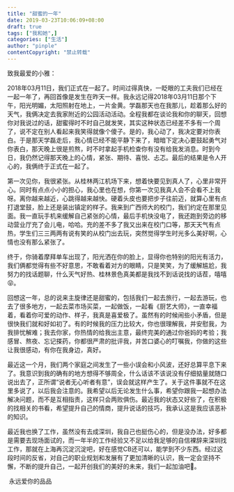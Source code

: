 ```yaml
---
title: "甜蜜的一年"
date: 2019-03-23T10:06:09+08:00
draft: true
tags: ["我和她",]
categories: ["生活"]
author: "pinple"
contentCopyright: "禁止转载"
---
```


致我最爱的小雅：

2018年03月11日，我们正式在一起了。时间过得真快，一眨眼的工夫我们已经在一起一年了，再回首像是发生在昨天一样。我永远记得2018年03月11日那个下午，阳光明媚，太阳照射在地上，一片金黄。学磊那天也在我那儿，趁着那么好的天气，我俩决定去我家附近的公园活动活动。全程我都在谈论我和你的聊天，回想你对我说过的话，甜蜜得时不时自己就发笑，其实这种状态已经差不多有一个周了，说不定在别人看起来我笑得就像个傻子。是的，我心动了，我决定要对你表白。于是那天学磊走后，我心情已经不能平静下来了，暗暗下定决心要鼓起勇气对你表白，那天晚上很是煎熬，时不时拿起手机检查你有没有给我发消息。时到今日，我仍然记得那天晚上的心情，紧张、期待、喜悦、忐忑。最后的结果是令人开心的，我俩终于正式在一起了。

第一次见你，我很紧张。从桂林两江机场下来，想着快要见到真人了，心里非常开心。同时有点点小小的担心，我心里也在想，你第一次见我真人会不会看不上我呀。离你越来越近，心跳得越来越快。硬着头皮也要把步子往前迈，就算心里有点打退堂鼓，脸上还是装出镇定的样子。我来到广西师大的校门，我们约定在那里见面。我一直玩手机来缓解自己紧张的心情，最后手机快没电了，我还跑到旁边的移动营业厅充了会儿电，哈哈。充的差不多了我又出来在校门口等，那天天气有点热，学生们三三两两有说有笑的从校门出去玩，突然觉得学生时光多么美好啊，心情也没有那么紧张了。

终于，你骑着摩拜单车出现了，阳光洒在你的脸上，显得你也特别的阳光有活力，我们俩都觉得有些不好意思，不敢看着对方的眼睛，只是笑笑，为了缓解尴尬，我努力的找话题聊，什么天气好热、桂林景色真美都是我找不到话说找的话茬，嘻嘻😝。

回想这一年，总的说来主旋律还是甜蜜的，包括我们一起去旅行，一起去游玩，也去了很多地方，一起去菜市场买菜，一起做饭，一起看《厨艺大师》，一直幸福着，看着你可爱的动作、样子，我真是喜爱极了。虽然有的时候闹些小矛盾，但是很快我们就和好如初了。有的时候我的压力比较大，你也很理解我，并安慰我，为我排忧解难；我去你家，你热情的给我出主意，最终完美的通过你爸妈的考验；我感冒、熬夜、忘记搽药，你都很严肃的批评我，并苦口婆心的叮嘱我，你做的这些让我很感动，有你在我身边，真好。

最近这一个月，我们两个家庭之间发生了一些小误会和小风波，还好总算平息下来了。我意识到我的确有的地方想得不够周全，什么话该不该说没有仔细掂量就随口说出去了，正所谓“说者无心听者有意”，误会就这样产生了。关于这件事就不在这里多说了，以后我会注意的。我希望以后无论发生什么事，希望你跟我一起想办法解决问题，而不是互相指责，这样只会两败俱伤。最近我的状态又好些了，在积极的找相关的书看，希望提升自己的情商，提升说话的技巧，我承认这是我应该恶补的知识。

最近我也换了工作，虽然没有去成深圳，我自己也挺伤心的，但是没办法，好多都是需要去现场面试的，而一年半的工作经验又不足以给我足够的自信裸辞来深圳找工作，那就在上海再沉淀沉淀吧，好在感觉CB还可以，能学到不少东西。经过这段时间的反省，对自己的职业规划和发展有了更加清晰的认识，我一定会坚持不懈，不断的提升自己，一起开创我们的美好的未来，我们一起加油吧💪。

​                                                                                                            永远爱你的品品